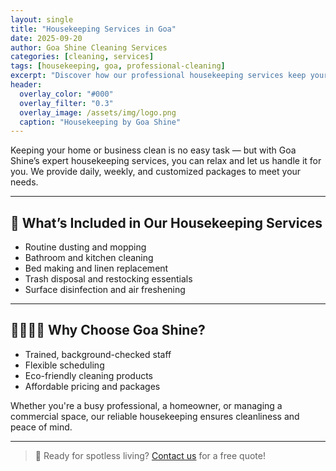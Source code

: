 ```yaml
---
layout: single
title: "Housekeeping Services in Goa"
date: 2025-09-20
author: Goa Shine Cleaning Services
categories: [cleaning, services]
tags: [housekeeping, goa, professional-cleaning]
excerpt: "Discover how our professional housekeeping services keep your home or business tidy, fresh, and stress-free."
header:
  overlay_color: "#000"
  overlay_filter: "0.3"
  overlay_image: /assets/img/logo.png
  caption: "Housekeeping by Goa Shine"
---
```


Keeping your home or business clean is no easy task — but with Goa Shine’s expert housekeeping services, you can relax and let us handle it for you. We provide daily, weekly, and customized packages to meet your needs.

---

## 🧼 What’s Included in Our Housekeeping Services

- Routine dusting and mopping  
- Bathroom and kitchen cleaning  
- Bed making and linen replacement  
- Trash disposal and restocking essentials  
- Surface disinfection and air freshening  

---

## 👨‍👩‍👧‍👦 Why Choose Goa Shine?

- Trained, background-checked staff  
- Flexible scheduling  
- Eco-friendly cleaning products  
- Affordable pricing and packages  

Whether you're a busy professional, a homeowner, or managing a commercial space, our reliable housekeeping ensures cleanliness and peace of mind.

---

> 🌟 Ready for spotless living? [Contact us](https://goashinecs.com) for a free quote!
